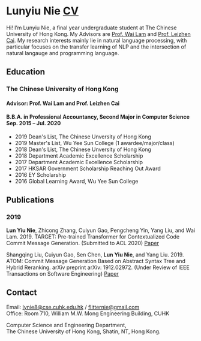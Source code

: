 #  Lunyiu Nie [CV](flitternie.github.io/CV.pdf)

Hi! I’m Lunyiu Nie, a final year undergraduate student at The Chinese University of Hong Kong. My Advisors are [Prof. Wai Lam](http://www1.se.cuhk.edu.hk/~textmine/) and [Prof. Leizhen Cai](https://www.cse.cuhk.edu.hk/~lcai/). My research interests mainly lie in natural language processing, with particular focuses on the transfer learning of NLP and the intersection of natural langauge and programming language.


## Education

### The Chinese University of Hong Kong  
#### Advisor: Prof. Wai Lam and Prof. Leizhen Cai

#### B.B.A. in Professional Accountancy, Second Major in Computer Science              Sep. 2015 – Jul. 2020 

- 2019 Dean's List, The Chinese Unversity of Hong Kong
-	2019 Master's List, Wu Yee Sun College (1 awardee/major/class)
- 2018 Dean's List, The Chinese Unversity of Hong Kong
-	2018 Department Academic Excellence Scholarship
-	2017 Department Academic Excellence Scholarship
-	2017 HKSAR Government Scholarship Reaching Out Award
-	2016 EY Scholarship
-	2016 Global Learning Award, Wu Yee Sun College

## Publications

### 2019

**Lun Yiu Nie**, Zhicong Zhang, Cuiyun Gao, Pengcheng Yin, Yang Liu, and Wai Lam. 2019. TARGET:
Pre-trained Transformer for Contextualized Code Commit Message Generation. (Submitted to ACL 2020)  [Paper](flitternie.github.io/target.pdf)

Shangqing Liu, Cuiyun Gao, Sen Chen, **Lun Yiu Nie**, and Yang Liu. 2019. ATOM: Commit Message
Generation Based on Abstract Syntax Tree and Hybrid Reranking. arXiv preprint arXiv: 1912.02972.
(Under Review of IEEE Transactions on Software Engineering)  [Paper](flitternie.github.io/atom.pdf)


## Contact

Email: lynie8@cse.cuhk.edu.hk / flitternie@gmail.com  
Office: Room 710, William M.W. Mong Engineering Building, CUHK

Computer Science and Engineering Department,  
The Chinese University of Hong Kong, Shatin, NT, Hong Kong.

